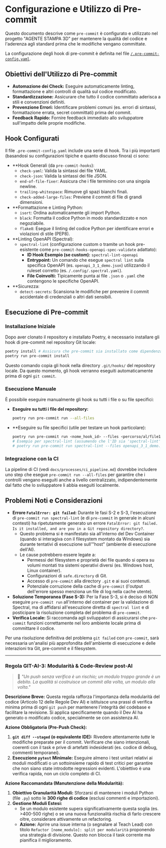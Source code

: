# Configurazione e Utilizzo di Pre-commit

Questo documento descrive come `pre-commit` è configurato e utilizzato nel progetto "AGENTE STAMPA 3D" per mantenere la qualità del codice e l'aderenza agli standard prima che le modifiche vengano committate.

La configurazione degli hook di pre-commit è definita nel file [`/.pre-commit-config.yaml`](../../.pre-commit-config.yaml).

## Obiettivi dell'Utilizzo di Pre-commit

- **Automazione dei Check:** Eseguire automaticamente linting, formattazione e altri controlli di qualità sul codice modificato.
- **Standardizzazione:** Assicurare che tutto il codice committato aderisca a stili e convenzioni definiti.
- **Prevenzione Errori:** Identificare problemi comuni (es. errori di sintassi, formattazione errata, secret committati) prima del commit.
- **Feedback Rapido:** Fornire feedback immediato allo sviluppatore sull'impatto delle proprie modifiche.

## Hook Configurati

Il file `.pre-commit-config.yaml` include una serie di hook. Tra i più importanti (basandosi su configurazioni tipiche e quanto discusso finora) ci sono:

- **Hook Generali (da `pre-commit-hooks`):
    - `check-yaml`: Valida la sintassi dei file YAML.
    - `check-json`: Valida la sintassi dei file JSON.
    - `end-of-file-fixer`: Assicura che i file terminino con una singola newline.
    - `trailing-whitespace`: Rimuove gli spazi bianchi finali.
    - `check-added-large-files`: Previene il commit di file di grandi dimensioni.
- **Formattazione e Linting Python:
    - `isort`: Ordina automaticamente gli import Python.
    - `black`: Formatta il codice Python in modo standardizzato e non negoziabile.
    - `flake8`: Esegue il linting del codice Python per identificare errori e violazioni di stile (PEP8).
- **Linting OpenAPI (Spectral):
    - `spectral-lint` (configurazione custom o tramite un hook pre-esistente come `pre-commit-hooks-openapi-spec-validate` adattato):
        - **ID Hook Esempio (se custom):** `spectral-lint-openapi`
        - **Entrypoint:** Un comando che esegue `spectral lint` sulla specifica OpenAPI (es. `openapi_3_1_demo.json`) utilizzando il ruleset corretto (es. `/.config/.spectral.yaml`).
        - **File Coinvolti:** Tipicamente punta ai file `.json` o `.yaml` che contengono le specifiche OpenAPI.
- **Sicurezza:
    - `detect-secrets`: Scansiona le modifiche per prevenire il commit accidentale di credenziali o altri dati sensibili.

## Esecuzione di Pre-commit

### Installazione Iniziale

Dopo aver clonato il repository e installato Poetry, è necessario installare gli hook di pre-commit nel repository Git locale:

```bash
poetry install # Assicura che pre-commit sia installato come dipendenza di sviluppo
poetry run pre-commit install
```

Questo comando copia gli hook nella directory `.git/hooks/` del repository locale. Da questo momento, gli hook verranno eseguiti automaticamente prima di ogni `git commit`.

### Esecuzione Manuale

È possibile eseguire manualmente gli hook su tutti i file o su file specifici:

- **Eseguire su tutti i file del repository:**
  ```bash
  poetry run pre-commit run --all-files
  ```
- **Eseguire su file specifici (utile per testare un hook particolare):
  ```bash
  poetry run pre-commit run <nome_hook_id> --files <percorso/al/file1> <percorso/al/file2>
  # Esempio per spectral-lint (assumendo che l'ID sia 'spectral-lint'):
  # poetry run pre-commit run spectral-lint --files openapi_3_1_demo.json
  ```

### Integrazione con la CI

La pipeline di CI (vedi `docs/processes/ci_pipeline.md`) dovrebbe includere uno step che esegue `pre-commit run --all-files` per garantire che i controlli vengano eseguiti anche a livello centralizzato, indipendentemente dal fatto che lo sviluppatore li abbia eseguiti localmente.

## Problemi Noti e Considerazioni

- **Errore `FatalError: git failed`:** Durante le fasi S-2 e S-3, l'esecuzione di `pre-commit run spectral-lint` (e di `pre-commit` in generale in alcuni contesti) ha ripetutamente generato un errore `FatalError: git failed. Is it installed, and are you in a Git repository directory?`.
    - Questo problema si è manifestato sia all'interno del Dev Container (quando si interagiva con il filesystem montato da Windows) sia durante tentativi di esecuzione sull'"host" (ambiente di esecuzione dell'AI).
    - Le cause potrebbero essere legate a:
        - Permessi del filesystem e proprietà dei file quando si opera su volumi montati tra sistemi operativi diversi (es. Windows host, Linux container).
        - Configurazioni di `safe.directory` di Git.
        - Accesso di `pre-commit` alla directory `.git` e ai suoi contenuti.
        - Potenziale corruzione della cache di `pre-commit` (l'output dell'errore spesso menziona un file di log nella cache utente).
- **Soluzione Temporanea (Fase S-3):** Per la Fase S-3, si è deciso di NON eseguire `pre-commit run` all'interno del container per la validazione di Spectral, ma di affidarsi all'esecuzione diretta di `spectral lint` e di posticipare la risoluzione completa del problema di `pre-commit`.
- **Verifica Locale:** Si raccomanda agli sviluppatori di assicurarsi che `pre-commit` funzioni correttamente nel loro ambiente locale prima di committare il codice.

Per una risoluzione definitiva del problema `git failed` con `pre-commit`, sarà necessaria un'analisi più approfondita dell'ambiente di esecuzione e delle interazioni tra Git, pre-commit e il filesystem.

---

### Regola GIT-AI-3: Modularità & Code-Review post-AI

> 🎯 *"Un push senza verifica è un rischio; un modulo troppo grande è un debito. La qualità si costruisce un commit alla volta, un modulo alla volta."*

**Descrizione Breve:** Questa regola rafforza l'importanza della modularità del codice (Articolo 12 delle Regole Dev AI) e istituisce una prassi di verifica minima prima di ogni `git push` per mantenere l'integrità del codebase e facilitare la revisione. Si applica specificamente quando il Dev AI ha generato o modificato codice, specialmente se con assistenza AI.

**Azione Obbligatoria (Pre-Push Check):**
1.  **`git diff --staged` (o equivalente IDE):** Rivedere attentamente *tutte* le modifiche preparate per il commit. Verificare che siano intenzionali, coerenti con il task e prive di artefatti indesiderati (es. codice di debug, commenti temporanei).
2.  **Esecuzione `pytest` Minimale:** Eseguire almeno i test unitari relativi ai moduli modificati o un sottoinsieme rapido di test critici per garantire che non siano state introdotte regressioni evidenti. L'obiettivo è una verifica rapida, non un ciclo completo di CI.

**Azione Raccomandata (Manutenzione della Modularità):**
1.  **Obiettivo Granularità Moduli:** Sforzarsi di mantenere i moduli Python (file `.py`) sotto le **300 righe di codice** (esclusi commenti e importazioni).
2.  **Gestione Moduli Estesi:**
    *   Se un modulo esistente supera significativamente questa soglia (es. >400-500 righe) o se una nuova funzionalità rischia di farlo crescere oltre, considerare attivamente un refactoring.
    *   **Azione:** Aprire una issue interna (o segnalare al Teach Lead) con titolo `Refactor [nome_modulo]: split per modularità` proponendo una strategia di divisione. Questo non blocca il task corrente ma pianifica il miglioramento. 